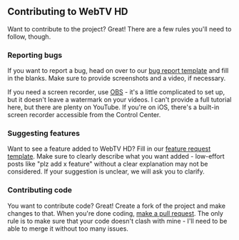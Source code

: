 ## Contributing to WebTV HD
Want to contribute to the project? Great! There are a few rules you'll need to follow, though.

### Reporting bugs
If you want to report a bug, head on over to our [bug report template](https://github.com/SKCro/WebTV-HD/issues/new?assignees=&labels=bug&projects=&template=bug_report.md&title=%5BBug%5D+) and fill in the blanks. Make sure to provide screenshots and a video, if necessary.

If you need a screen recorder, use [OBS](https://obsproject.com/) - it's a little complicated to set up, but it doesn't leave a watermark on your videos. I can't provide a full tutorial here, but there are plenty on YouTube. If you're on iOS, there's a built-in screen recorder accessible from the Control Center.

### Suggesting features
Want to see a feature added to WebTV HD? Fill in our [feature request template](https://github.com/SKCro/WebTV-HD/issues/new?assignees=SKCro&labels=enhancement&projects=&template=feature-request.md&title=%5BRequest%5D+). Make sure to clearly describe what you want added - low-effort posts like "plz add x feature" without a clear explanation may not be considered. If your suggestion is unclear, we will ask you to clarify.

### Contributing code
You want to contribute code? Great! Create a fork of the project and make changes to that. When you're done coding, [make a pull request](https://github.com/SKCro/WebTV-HD/compare). The only rule is to make sure that your code doesn't clash with mine - I'll need to be able to merge it without too many issues.
